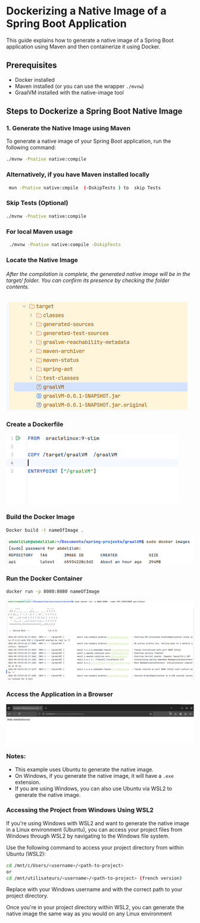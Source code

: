 # Dockerizing a Native Image of a Spring Boot Application

This guide explains how to generate a native image of a Spring Boot application using Maven and then containerize it using Docker.

## Prerequisites
- Docker installed
- Maven installed (or you can use the wrapper `./mvnw`)
- GraalVM installed with the native-image tool

## Steps to Dockerize a Spring Boot Native Image

### 1. Generate the Native Image using Maven

To generate a native image of your Spring Boot application, run the following command:

```bash 
./mvnw -Pnative native:compile
```
### Alternatively, if you have Maven installed locally
```bash
 mvn -Pnative native:cmpile  (-DskipTests ) to  skip Tests
```

### Skip Tests (Optional)
```bash 
./mvnw -Pnative native:compile
```
### For local Maven usage

```bash
 ./mvnw -Pnative native:compile -DskipTests
```

### Locate the Native Image

<h6>After the compilation is complete,
the generated native image will be in the target/ folder.
You can confirm its presence by checking the folder contents.</h6>

<img src="./images/1.png">

### Create a Dockerfile

<img src="./images/2.png">

### Build the Docker Image
```bash
Docker build -t nameOfImage .
```

<img src="./images/3.png" >

### Run the Docker Container
```bash
docker run -p 8080:8080 nameOfImage
```
<img src="./images/4.png">

### Access the Application in a Browser

<img src="./images/5.png">

### Notes:

- This example uses Ubuntu to generate the native image.
- On Windows, if you generate the native image, it will have a `.exe` extension.
- If you are using Windows, you can also use Ubuntu via WSL2 to generate the native image.

### Accessing the Project from Windows Using WSL2

 If you're using Windows with WSL2 and want to generate the native image in a Linux environment (Ubuntu), you can access your project files from Windows through WSL2 by navigating to the Windows file system.

 Use the following command to access your project directory from within Ubuntu (WSL2):

```bash
cd /mnt/c/Users/<username>/<path-to-project>
or
cd /mnt/utilisateurs/<username>/<path-to-project> (french version)
```

Replace <username> with your Windows username and <path-to-project> with the correct path to your project directory.

Once you're in your project directory within WSL2, you can generate the native image the same way as you would on any Linux environment